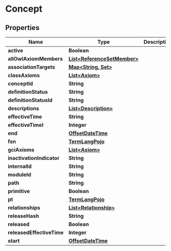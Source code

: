 
# Concept

## Properties
Name | Type | Description | Notes
------------ | ------------- | ------------- | -------------
**active** | **Boolean** |  |  [optional]
**allOwlAxiomMembers** | [**List&lt;ReferenceSetMember&gt;**](ReferenceSetMember.md) |  |  [optional]
**associationTargets** | [**Map&lt;String, Set&gt;**](Set.md) |  |  [optional]
**classAxioms** | [**List&lt;Axiom&gt;**](Axiom.md) |  |  [optional]
**conceptId** | **String** |  |  [optional]
**definitionStatus** | **String** |  |  [optional]
**definitionStatusId** | **String** |  |  [optional]
**descriptions** | [**List&lt;Description&gt;**](Description.md) |  |  [optional]
**effectiveTime** | **String** |  |  [optional]
**effectiveTimeI** | **Integer** |  |  [optional]
**end** | [**OffsetDateTime**](OffsetDateTime.md) |  |  [optional]
**fsn** | [**TermLangPojo**](TermLangPojo.md) |  |  [optional]
**gciAxioms** | [**List&lt;Axiom&gt;**](Axiom.md) |  |  [optional]
**inactivationIndicator** | **String** |  |  [optional]
**internalId** | **String** |  |  [optional]
**moduleId** | **String** |  |  [optional]
**path** | **String** |  |  [optional]
**primitive** | **Boolean** |  |  [optional]
**pt** | [**TermLangPojo**](TermLangPojo.md) |  |  [optional]
**relationships** | [**List&lt;Relationship&gt;**](Relationship.md) |  |  [optional]
**releaseHash** | **String** |  |  [optional]
**released** | **Boolean** |  |  [optional]
**releasedEffectiveTime** | **Integer** |  |  [optional]
**start** | [**OffsetDateTime**](OffsetDateTime.md) |  |  [optional]




